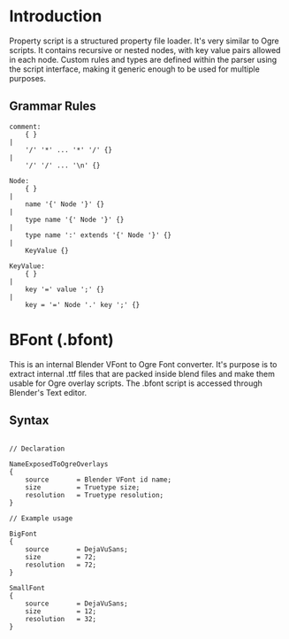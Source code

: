 


# Introduction #
Property script is a structured property file loader. It's very similar to Ogre scripts.
It contains recursive or nested nodes, with key value pairs allowed in each node. Custom
rules and types are defined within the parser using the script interface, making it generic enough to be used
for multiple purposes.



## Grammar Rules ##
```
comment: 
	{ }
|
	'/' '*' ... '*' '/' {}
|
	'/' '/' ... '\n' {}

Node: 
	{ }
|
	name '{' Node '}' {}
|
	type name '{' Node '}' {}
|
	type name ':' extends '{' Node '}' {}
|
	KeyValue {}

KeyValue: 
	{ }
|
	key '=' value ';' {}
| 
	key = '=' Node '.' key ';' {}

```


# BFont (.bfont) #


This is an internal Blender VFont to Ogre Font converter. It's purpose is
to extract internal .ttf files that are packed inside blend files and make them
usable for Ogre overlay scripts.
The .bfont script is accessed through Blender's Text editor.


## Syntax ##
```

// Declaration 

NameExposedToOgreOverlays
{
	source       = Blender VFont id name;
	size         = Truetype size;
	resolution   = Truetype resolution;
}

// Example usage

BigFont
{
	source       = DejaVuSans;
	size         = 72;
	resolution   = 72;
}

SmallFont
{
	source       = DejaVuSans;
	size         = 12;
	resolution   = 32;
}

```